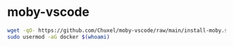 # moby-vscode

```bash
wget -qO- https://github.com/Chuxel/moby-vscode/raw/main/install-moby.sh | sudo bash
sudo usermod -aG docker $(whoami)
```
